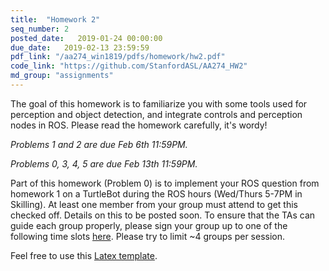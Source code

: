 ```yaml
---
title:  "Homework 2"
seq_number: 2
posted_date:   2019-01-24 00:00:00
due_date:   2019-02-13 23:59:59
pdf_link: "/aa274_win1819/pdfs/homework/hw2.pdf"
code_link: "https://github.com/StanfordASL/AA274_HW2"
md_group: "assignments"
---
```

The goal of this homework is to familiarize you with some tools used for perception and object detection, and integrate controls and perception nodes in ROS. Please read the homework carefully, it's wordy!

*Problems 1 and 2 are due Feb 6th 11:59PM.*

*Problems 0, 3, 4, 5 are due Feb 13th 11:59PM.*

Part of this homework (Problem 0) is to implement your ROS question from homework 1 on a TurtleBot during the ROS hours (Wed/Thurs 5-7PM in Skilling). At least one member from your group must attend to get this checked off. Details on this to be posted soon. To ensure that the TAs can guide each group properly, please sign your group up to one of the following time slots [here](https://docs.google.com/spreadsheets/d/16myCTR37SAwdj1FlQM7_xWYsjICLRKRtml5VSlIqhBA/edit?usp=sharing). Please try to limit ~4 groups per session. 

Feel free to use this [Latex template](/aa274_win1819/pdfs/homework/hw.tex).

